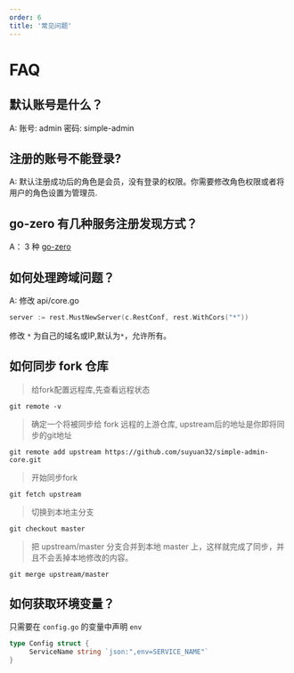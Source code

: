 ```yaml
---
order: 6
title: '常见问题'
---
```


# FAQ


## 默认账号是什么？

A: 账号: admin   密码: simple-admin

## 注册的账号不能登录?

A: 默认注册成功后的角色是会员，没有登录的权限。你需要修改角色权限或者将用户的角色设置为管理员.

## go-zero 有几种服务注册发现方式？

A： 3 种 [go-zero](https://mp.weixin.qq.com/s/-WaWJaM_ePEQOf7ExNJe7w)

## 如何处理跨域问题？

A: 修改 api/core.go

```go
server := rest.MustNewServer(c.RestConf, rest.WithCors("*"))
```

修改 `*` 为自己的域名或IP,默认为`*`，允许所有。

## 如何同步 fork 仓库

> 给fork配置远程库,先查看远程状态

```shell 
git remote -v
```

> 确定一个将被同步给 fork 远程的上游仓库, upstream后的地址是你即将同步的git地址

```shell
git remote add upstream https://github.com/suyuan32/simple-admin-core.git
```

> 开始同步fork

```shell
git fetch upstream
```

> 切换到本地主分支

```shell 
git checkout master
```

> 把 upstream/master 分支合并到本地 master 上，这样就完成了同步，并且不会丢掉本地修改的内容。

```shell 
git merge upstream/master
```

## 如何获取环境变量？

只需要在 `config.go` 的变量中声明 `env`

```go
type Config struct {
     ServiceName string `json:",env=SERVICE_NAME"`
}
```
